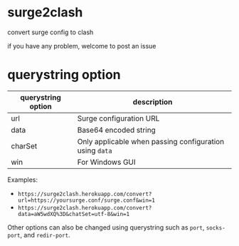 # surge2clash
convert surge config to clash

if you have any problem, welcome to post an issue

# querystring option

| querystring option | description             |
| ------------------ | ----------------------- |
| url                | Surge configuration URL |
| data               | Base64 encoded string   |
| charSet            | Only applicable when passing configuration using `data` |
| win                | For Windows GUI         |


Examples: 

- `https://surge2clash.herokuapp.com/convert?url=https://yoursurge.conf/surge.conf&win=1`
- `https://surge2clash.herokuapp.com/convert?data=aW5wdXQ%3D&chatSet=utf-8&win=1`


Other options can also be changed using querystring such as `port`, `socks-port`, and `redir-port`.


